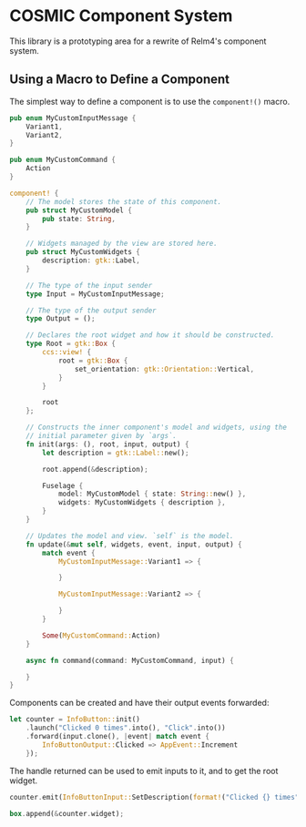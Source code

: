 # COSMIC Component System

This library is a prototyping area for a rewrite of Relm4's component system.

## Using a Macro to Define a Component

The simplest way to define a component is to use the `component!()` macro.

```rs
pub enum MyCustomInputMessage {
    Variant1,
    Variant2,
}

pub enum MyCustomCommand {
    Action
}

component! {
    // The model stores the state of this component.
    pub struct MyCustomModel {
        pub state: String,
    }

    // Widgets managed by the view are stored here.
    pub struct MyCustomWidgets {
        description: gtk::Label,
    }

    // The type of the input sender
    type Input = MyCustomInputMessage;

    // The type of the output sender
    type Output = ();

    // Declares the root widget and how it should be constructed.
    type Root = gtk::Box {
        ccs::view! {
            root = gtk::Box {
                set_orientation: gtk::Orientation::Vertical,
            }
        }

        root
    };

    // Constructs the inner component's model and widgets, using the
    // initial parameter given by `args`.
    fn init(args: (), root, input, output) {
        let description = gtk::Label::new();

        root.append(&description);

        Fuselage {
            model: MyCustomModel { state: String::new() },
            widgets: MyCustomWidgets { description },
        }
    }

    // Updates the model and view. `self` is the model.
    fn update(&mut self, widgets, event, input, output) {
        match event {
            MyCustomInputMessage::Variant1 => {

            }

            MyCustomInputMessage::Variant2 => {

            }
        }

        Some(MyCustomCommand::Action)
    }

    async fn command(command: MyCustomCommand, input) {

    }
}
```

Components can be created and have their output events forwarded:

```rs
let counter = InfoButton::init()
    .launch("Clicked 0 times".into(), "Click".into())
    .forward(input.clone(), |event| match event {
        InfoButtonOutput::Clicked => AppEvent::Increment
    });
```

The handle returned can be used to emit inputs to it, and to get the root widget.

```rs
counter.emit(InfoButtonInput::SetDescription(format!("Clicked {} times", count)));

box.append(&counter.widget);
```
